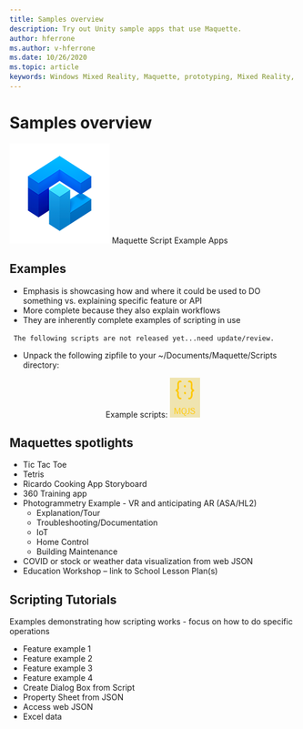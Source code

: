 ```yaml
---
title: Samples overview
description: Try out Unity sample apps that use Maquette.
author: hferrone
ms.author: v-hferrone
ms.date: 10/26/2020
ms.topic: article
keywords: Windows Mixed Reality, Maquette, prototyping, Mixed Reality, Virtual Reality, VR, MR, Feedback, Feedback Hub, bugs
---
```


# Samples overview

<!-- TODO(Harrison): Need consolidated logo with text -->
![Logo](../images/MaquetteIcon.png) Maquette Script Example Apps

<!-- TODO(Stefan): Do these examples exist or do they need to be created? -->
## Examples

* Emphasis is showcasing how and where it could be used to DO something vs. explaining specific feature or API
* More complete because they also explain workflows
* They are inherently complete examples of scripting in use

<!-- TODO(Stefan): Have these scripts been released yet or still waiting on update/review? -->
` The following scripts are not released yet...need update/review.`
* Unpack the following zipfile to your ~/Documents/Maquette/Scripts directory: 

<p align="center">
Example scripts: <a href="files/ExampleScripts.zip" download="ExampleScripts.zip">
  <img src="images/jsicon.png" alt="Example Scripts">
</a>
</p>

## Maquettes spotlights

<!-- TODO(Stefan): Do these projects exist somewhere? -->
* Tic Tac Toe
* Tetris
* Ricardo Cooking App Storyboard
* 360 Training app
* Photogrammetry Example - VR and anticipating AR (ASA/HL2)
  * Explanation/Tour
  * Troubleshooting/Documentation
  * IoT
  * Home Control
  * Building Maintenance
* COVID or stock or weather data visualization from web JSON
* Education Workshop – link to School Lesson Plan(s)

## Scripting Tutorials

<!-- TODO(Harrison/Stefan): Need to break these out into their own docs and create content for them. -->
Examples demonstrating how scripting works - focus on how to do specific operations
* Feature example 1
* Feature example 2
* Feature example 3
* Feature example 4
* Create Dialog Box from Script
* Property Sheet from JSON
* Access web JSON
* Excel data